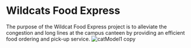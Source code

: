 # Wildcats Food Express
 The purpose of the Wildcat Food Express project is to alleviate the congestion and long lines at the campus canteen by providing an efficient food ordering and pick-up service. 
![catModel1 copy](https://github.com/user-attachments/assets/b44f5766-134e-46f6-a856-ea0e711d7b17)
